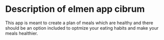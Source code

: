 # Description of elmen app cibrum
This app is meant to create a plan of meals which are healthy and there should be an option included to optmize your eating habits and make your meals healthier.
